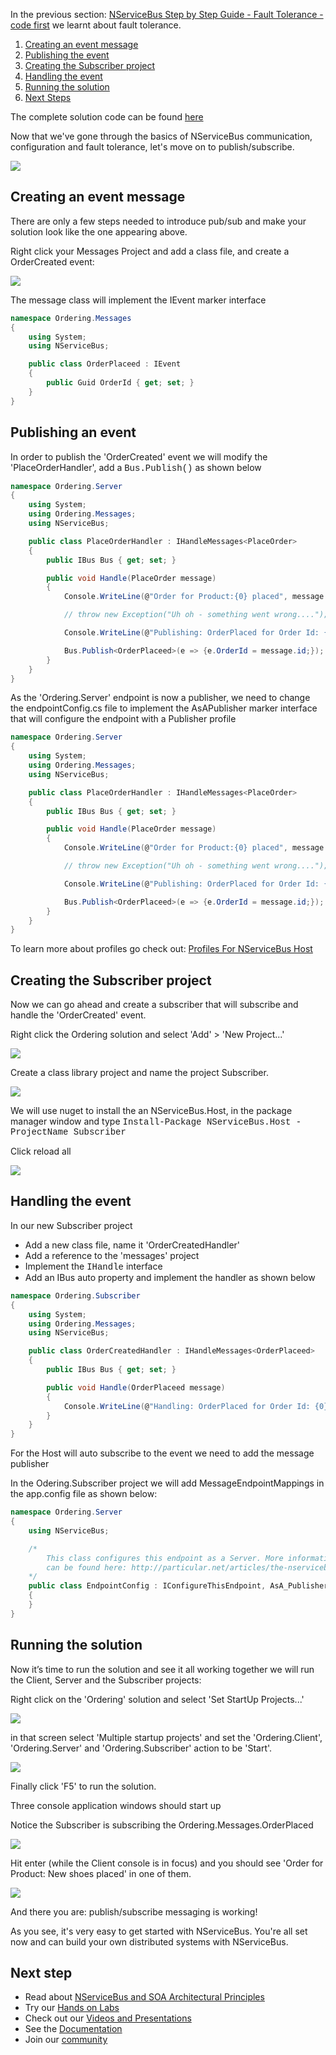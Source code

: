 <!--
title: "NServiceBus Step by Step Guide - Publish Subscribe Communication - code first"
tags: ""
summary: "In the previous section: [NServiceBus Step by Step Guide - Fault Tolerance - code first](NServiceBus-Step-by-Step-Guide-fault-tolerance-code-first.md) we learnt about fault tolerance."
-->

In the previous section: [NServiceBus Step by Step Guide - Fault Tolerance - code first](NServiceBus-Step-by-Step-Guide-fault-tolerance-code-first.md) we learnt about fault tolerance.

1.  [Creating an event message](#CreatingEvent)
2.  [Publishing the event](#Publishing)
3.  [Creating the Subscriber project](#Subscriber)
4.  [Handling the event](#Handeling)
5.  [Running the solution](#Running)
6.  [Next Steps](#Next)

The complete solution code can be found
[here](https://github.com/sfarmar/Samples/tree/master/Ordering)

Now that we've gone through the basics of NServiceBus communication, configuration and fault tolerance, let's move on to publish/subscribe.


[![](https://liveparticularwebstr.blob.core.windows.net/media/Default/images/documentation/GettingStartedCoding_pubsub/001_pubsub.png)](https://liveparticularwebstr.blob.core.windows.net/media/Default/images/documentation/GettingStartedCoding_pubsub/001_pubsub.png)

<a id="CreatingEvent" name="CreatingEvent"> </a>

Creating an event message
-------------------------

There are only a few steps needed to introduce pub/sub and make your solution look like the one appearing above.

<p> Right click your Messages Project and add a class file, and create a OrderCreated event:


[![](https://liveparticularwebstr.blob.core.windows.net/media/Default/images/documentation/GettingStartedCoding_pubsub/002_pubsub.png)](https://liveparticularwebstr.blob.core.windows.net/media/Default/images/documentation/GettingStartedCoding_pubsub/002_pubsub.png)

The message class will implement the IEvent marker interface



```C#
namespace Ordering.Messages
{
    using System;
    using NServiceBus;

    public class OrderPlaceed : IEvent
    {
        public Guid OrderId { get; set; }
    }
}

```


</p>
<a id="Publishing" name="Publishing"> </a>

Publishing an event
-------------------

<p> In order to publish the 'OrderCreated' event we will modify the
'PlaceOrderHandler', add a
<span style="font-family:courier new,courier,monospace;">Bus.Publish<placeorderhandler>()</span> as shown below



```C#
namespace Ordering.Server
{
    using System;
    using Ordering.Messages;
    using NServiceBus;

    public class PlaceOrderHandler : IHandleMessages<PlaceOrder>
    {
        public IBus Bus { get; set; }

        public void Handle(PlaceOrder message)
        {
            Console.WriteLine(@"Order for Product:{0} placed", message.Product);

            // throw new Exception("Uh oh - something went wrong....");

            Console.WriteLine(@"Publishing: OrderPlaced for Order Id: {0}", message.id);

            Bus.Publish<OrderPlaceed>(e => {e.OrderId = message.id;});
        }
    }
}
```




As the 'Ordering.Server' endpoint is now a publisher, we need to change the endpointConfig.cs file to implement the AsAPublisher marker interface that will configure the endpoint with a Publisher profile



```C#
namespace Ordering.Server
{
    using System;
    using Ordering.Messages;
    using NServiceBus;

    public class PlaceOrderHandler : IHandleMessages<PlaceOrder>
    {
        public IBus Bus { get; set; }

        public void Handle(PlaceOrder message)
        {
            Console.WriteLine(@"Order for Product:{0} placed", message.Product);

            // throw new Exception("Uh oh - something went wrong....");

            Console.WriteLine(@"Publishing: OrderPlaced for Order Id: {0}", message.id);

            Bus.Publish<OrderPlaceed>(e => {e.OrderId = message.id;});
        }
    }
}
```




To learn more about profiles go check out: [Profiles For NServiceBus Host](profiles-for-nservicebus-host.md)

</p>
<a id="Subscriber" name="Subscriber"> </a>

Creating the Subscriber project
-------------------------------

Now we can go ahead and create a subscriber that will subscribe and handle the 'OrderCreated' event.

Right click the Ordering solution and select 'Add' \> 'New Project...'


[![](https://liveparticularwebstr.blob.core.windows.net/media/Default/images/documentation/GettingStartedCoding_pubsub/003_pubsub.png)](https://liveparticularwebstr.blob.core.windows.net/media/Default/images/documentation/GettingStartedCoding_pubsub/003_pubsub.png)

Create a class library project and name the project Subscriber.


[![](https://liveparticularwebstr.blob.core.windows.net/media/Default/images/documentation/GettingStartedCoding_pubsub/004_pubsub.png)](https://liveparticularwebstr.blob.core.windows.net/media/Default/images/documentation/GettingStartedCoding_pubsub/004_pubsub.png)

We will use nuget to install the an NServiceBus.Host, in the package manager window and type
<span style="font-family:courier new,courier,monospace;">Install-Package NServiceBus.Host -ProjectName Subscriber</span>

Click reload all


[![](https://liveparticularwebstr.blob.core.windows.net/media/Default/images/documentation/GettingStartedCoding_pubsub/005_pubsub.png)](https://liveparticularwebstr.blob.core.windows.net/media/Default/images/documentation/GettingStartedCoding_pubsub/005_pubsub.png)

<a id="Handeling" name="Handeling"> </a>

Handling the event
------------------

In our new Subscriber project

-   Add a new class file, name it 'OrderCreatedHandler'
-   Add a reference to the 'messages' project
-   Implement the
    <span style="font-family:courier new,courier,monospace;">IHandle<ordercreated></span>
    interface
-   Add an IBus auto property and implement the handler as shown below

<p>




```C#
namespace Ordering.Subscriber
{
    using System;
    using Ordering.Messages;
    using NServiceBus;

    public class OrderCreatedHandler : IHandleMessages<OrderPlaceed>
    {
        public IBus Bus { get; set; }

        public void Handle(OrderPlaceed message)
        {
            Console.WriteLine(@"Handling: OrderPlaced for Order Id: {0}", message.OrderId);
        }
    }
}
```




For the Host will auto subscribe to the event we need to add the message publisher

</p>
<p> In the Odering.Subscriber project we will add MessageEndpointMappings in the app.config file as shown below:



```C#
namespace Ordering.Server
{
    using NServiceBus;

    /*
		This class configures this endpoint as a Server. More information about how to configure the NServiceBus host
		can be found here: http://particular.net/articles/the-nservicebus-host
	*/
	public class EndpointConfig : IConfigureThisEndpoint, AsA_Publisher
    {
    }
}
```


</p>
<a id="Running" name="Running"> </a>

Running the solution
--------------------

Now it’s time to run the solution and see it all working together we will run the Client, Server and the Subscriber projects:

Right click on the 'Ordering' solution and select 'Set StartUp Projects...'


[![](https://liveparticularwebstr.blob.core.windows.net/media/Default/images/documentation/GettingStartedCoding_pubsub/006_pubsub.png)](https://liveparticularwebstr.blob.core.windows.net/media/Default/images/documentation/GettingStartedCoding_pubsub/006_pubsub.png)

in that screen select 'Multiple startup projects' and set the
'Ordering.Client', 'Ordering.Server' and 'Ordering.Subscriber' action to be 'Start'.


[![](https://liveparticularwebstr.blob.core.windows.net/media/Default/images/documentation/GettingStartedCoding_pubsub/007_pubsub.png)](https://liveparticularwebstr.blob.core.windows.net/media/Default/images/documentation/GettingStartedCoding_pubsub/007_pubsub.png)

Finally click 'F5' to run the solution.

Three console application windows should start up

Notice the Subscriber is subscribing the Ordering.Messages.OrderPlaced


[![](https://liveparticularwebstr.blob.core.windows.net/media/Default/images/documentation/GettingStartedCoding_pubsub/008_pubsub.png)](https://liveparticularwebstr.blob.core.windows.net/media/Default/images/documentation/GettingStartedCoding_pubsub/008_pubsub.png)

Hit enter (while the Client console is in focus) and you should see
'Order for Product: New shoes placed' in one of them.


[![](https://liveparticularwebstr.blob.core.windows.net/media/Default/images/documentation/GettingStartedCoding_pubsub/009_pubsub.png)](https://liveparticularwebstr.blob.core.windows.net/media/Default/images/documentation/GettingStartedCoding_pubsub/009_pubsub.png)

And there you are: publish/subscribe messaging is working!

As you see, it's very easy to get started with NServiceBus. You're all set now and can build your own distributed systems with NServiceBus.

<a id="Next" name="Next"> </a>

Next step
---------

-   Read about [NServiceBus and SOA Architectural
    Principles](architectural-principles.md)
-   Try our [Hands on Labs](http://particular.net/HandsOnLabs)
-   Check out our [Videos and
    Presentations](http://particular.net/Videos-and-Presentations)
-   See the
    [Documentation](http://particular.net/documentation/NServiceBus)
-   Join our [community](http://particular.net/DiscussionGroup)


